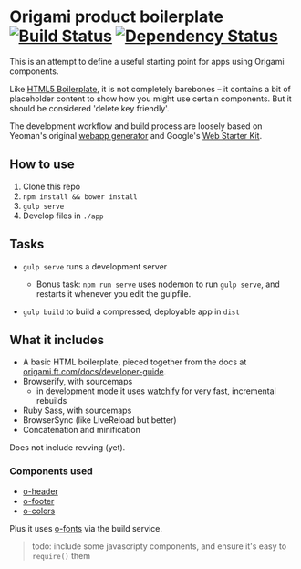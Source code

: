 # Origami product boilerplate [![Build Status][travis-image]][travis-url] [![Dependency Status][devdeps-image]][devdeps-url]

This is an attempt to define a useful starting point for apps using Origami components.

Like [HTML5 Boilerplate](https://html5boilerplate.com/), it is not completely barebones – it contains a bit of placeholder content to show how you might use certain components. But it should be considered 'delete key friendly'.

The development workflow and build process are loosely based on Yeoman's original [webapp generator](https://github.com/yeoman/generator-webapp) and Google's [Web Starter Kit](https://github.com/google/web-starter-kit).

## How to use

1. Clone this repo
2. `npm install && bower install`
3. `gulp serve`
4. Develop files in `./app`

## Tasks

- `gulp serve` runs a development server
  - Bonus task: `npm run serve` uses nodemon to run `gulp serve`, and restarts it whenever you edit the gulpfile.

- `gulp build` to build a compressed, deployable app in `dist`

## What it includes

- A basic HTML boilerplate, pieced together from the docs at [origami.ft.com/docs/developer-guide](http://origami.ft.com/docs/developer-guide).
- Browserify, with sourcemaps
  - in development mode it uses [watchify](https://github.com/substack/watchify) for very fast, incremental rebuilds
- Ruby Sass, with sourcemaps
- BrowserSync (like LiveReload but better)
- Concatenation and minification

Does not include revving (yet).


### Components used

- [o-header](http://registry.origami.ft.com/components/o-header)
- [o-footer](http://registry.origami.ft.com/components/o-footer)
- [o-colors](http://registry.origami.ft.com/components/o-colors)

Plus it uses [o-fonts](http://registry.origami.ft.com/components/o-fonts) via the build service.

> todo: include some javascripty components, and ensure it's easy to `require()` them



<!-- badge URLs -->
[travis-url]: http://travis-ci.org/callumlocke/origami-product-boilerplate
[travis-image]: https://img.shields.io/travis/callumlocke/origami-product-boilerplate.svg?style=flat-square

[devdeps-url]: https://david-dm.org/callumlocke/origami-product-boilerplate#info=devDependencies
[devdeps-image]: https://img.shields.io/david/callumlocke/origami-product-boilerplate.svg?style=flat-square
